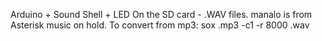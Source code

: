 Arduino + Sound Shell + LED
On the SD card - .WAV files.
manalo is from Asterisk music on hold.
To convert from mp3:
sox <input-file>.mp3 -c1 -r 8000 <output-file>.wav


